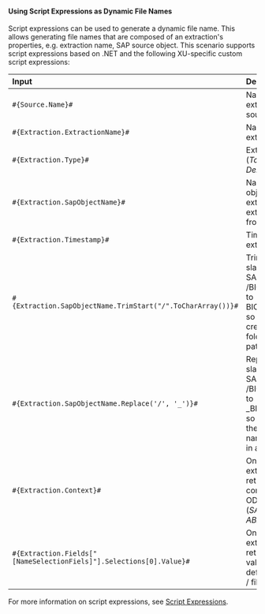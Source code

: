 
#### Using Script Expressions as Dynamic File Names

Script expressions can be used to generate a dynamic file name. 
This allows generating file names that are composed of an extraction's properties, e.g. extraction name, SAP source object.
This scenario supports script expressions based on .NET and the following XU-specific custom script expressions:

| Input                                                   | Description|
|:--------------------------------------------------------|:-----------|
|```#{Source.Name}# ```|  Name of the extraction's SAP source.|
|```#{Extraction.ExtractionName}# ```| Name of the extraction. |
|```#{Extraction.Type}# ```|  Extraction type (*Table*, *ODP*, *DeltaQ*, etc.). |
|```#{Extraction.SapObjectName}# ```|  Name of the SAP object the extraction is extracting data from. |
|```#{Extraction.Timestamp}# ```|  Timestamp of the extraction.  |
|```#{Extraction.SapObjectName.TrimStart("/".ToCharArray())}# ```  |Trims the first slash '/' of an SAP object, e.g. /BIO/TMATERIAL to BIO/TMATERIAL, so as not to create an empty folder in a file path.
|```#{Extraction.SapObjectName.Replace('/', '_')}#``` | Replaces all slashes '/' of an SAP object, e.g. /BIO/TMATERIAL to _BIO_TMATERIAL, so as not to split the SAP object name by folders in a file path.         |
|```#{Extraction.Context}# ```|  Only for ODP extractions: returns the context of the ODP object (*SAPI*, *ABAP_CDS*, etc). |
|```#{Extraction.Fields["[NameSelectionFiels]"].Selections[0].Value}#```| Only for ODP extractions: returns the input value of a defined selection / filter.| 

For more information on script expressions, see [Script Expressions](../advanced-techniques/script-expressions).
